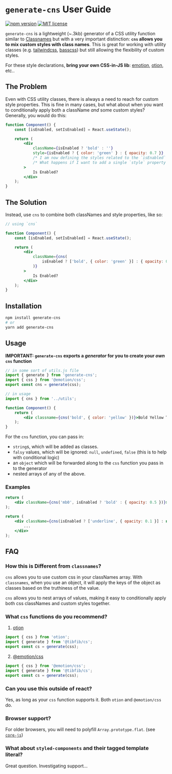 # `generate-cns` User Guide

[![npm version](https://badge.fury.io/js/generate-cns.svg)](https://badge.fury.io/js/generate-cns)
[![MIT license](https://img.shields.io/badge/License-MIT-blue.svg)](https://lbesson.mit-license.org/)

`generate-cns` is a lightweight (~.3kb) generator of a CSS utility function similar to [Classnames](https://github.com/JedWatson/classnames) but with a very important distinction: **`cns` allows you to mix custom styles with class names**. This is great for working with utility classes (e.g. [tailwindcss](https://tailwindcss.com), [basscss](https://basscss.com/)) but still allowing the flexibility of custom styles.

For these style declarations, **bring your own CSS-in-JS lib**: [emotion](https://emotion.sh/docs/@emotion/css), [otion](https://github.com/kripod/otion), etc..

## The Problem

Even with CSS utility classes, there is always a need to reach for custom style properties. This is fine in many cases, but what about when you want to conditionally apply both a className _and_ some custom styles? Generally, you would do this:

```jsx
function Component() {
    const [isEnabled, setIsEnabled] = React.useState();

    return (
        <div
            className={isEnabled ? 'bold' : ''}
            style={isEnabled ? { color: 'green' } : { opacity: 0.7 }}
            /* I am now defining the styles related to the `isEnabled` flag in multiple spots. */
            /* What happens if I want to add a single `style` property that always applies? Messy. */
        >
            Is Enabled?
        </div>
    );
}
```

## The Solution

Instead, use `cns` to combine both classNames and style properties, like so:

```jsx
// using `cns`

function Component() {
    const [isEnabled, setIsEnabled] = React.useState();

    return (
        <div
            className={cns(
                isEnabled ? ['bold', { color: 'green' }] : { opacity: 0.7 }
            )}
        >
            Is Enabled?
        </div>
    );
}
```

## Installation

```bash
npm install generate-cns
# or
yarn add generate-cns
```

## Usage

**IMPORTANT: `generate-cns` exports a _generator_ for you to create your _own_ `cns` function**

```jsx
// in some sort of utils.js file
import { generate } from 'generate-cns';
import { css } from '@emotion/css';
export const cns = generate(css);

// in usage
import { cns } from '../utils';

function Component() {
    return (
        <div classname={cns('bold', { color: 'yellow' })}>Bold Yellow Text</div>
    );
}
```

For the `cns` function, you can pass in:

-   `string`s, which will be added as classes.
-   `falsy` values, which will be ignored: `null`, `undefined`, `false` (this is to help with conditional logic)
-   an `object` which will be forwarded along to the `css` function you pass in to the generator
-   nested arrays of any of the above.

### Examples

```jsx
return (
    <div className={cns('mb0', isEnabled ? 'bold' : { opacity: 0.5 })}>...</div>
);
```

```jsx
return (
    <div className={cns(isEnabled ? ['underline', { opacity: 0.1 }] : null)}>
        ...
    </div>
);
```

## FAQ

### How this is Different from `classnames`?

`cns` allows you to use custom css in your classNames array. With `classnames`, when you use an object, it will apply the keys of the object as classes based on the truthiness of the value.

`cns` allows you to nest arrays of values, making it easy to conditionally apply both css classNames and custom styles together.

### What `css` functions do you recommend?

1. [otion](https://github.com/kripod/otion)

```jsx
import { css } from 'otion';
import { generate } from '@tibfib/cs';
export const cs = generate(css);
```

2. [@emotion/css](https://emotion.sh/docs/@emotion/css)

```jsx
import { css } from '@emotion/css';
import { generate } from '@tibfib/cs';
export const cs = generate(css);
```

### Can you use this outside of react?

Yes, as long as your `css` function supports it. Both `otion` and `@emotion/css` do.

### Browser support?

For older browsers, you will need to polyfill `Array.prototype.flat`. (see [`core-js`](https://github.com/zloirock/core-js#core-js))

### What about `styled-components` and their tagged template literal?

Great question. Investigating support...
